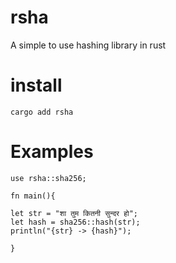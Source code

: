 # rsha

A simple to use hashing library in rust

# install

`cargo add rsha`

# Examples

```
use rsha::sha256;

fn main(){

let str = "शा तुम कितनी सुन्दर हो";
let hash = sha256::hash(str);
println("{str} -> {hash}");

}
```

